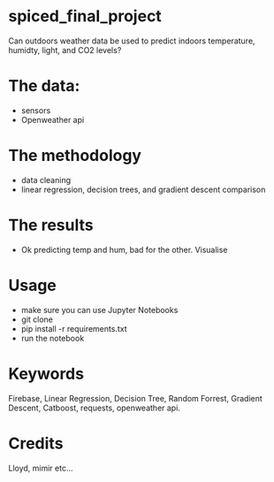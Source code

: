 # spiced_final_project
Can outdoors weather data be used to predict indoors temperature, humidty, light, and CO2 levels? 

 # The data: 
- sensors
- Openweather api

# The methodology
- data cleaning
- linear regression, decision trees, and gradient descent comparison

# The results
- Ok predicting temp and hum, bad for the other. Visualise 

# Usage
- make sure you can use Jupyter Notebooks
- git clone 
- pip install -r requirements.txt
- run the notebook 

# Keywords
Firebase, Linear Regression, Decision Tree, Random Forrest, Gradient Descent, Catboost, requests, openweather api.

# Credits
Lloyd, mimir etc... 

